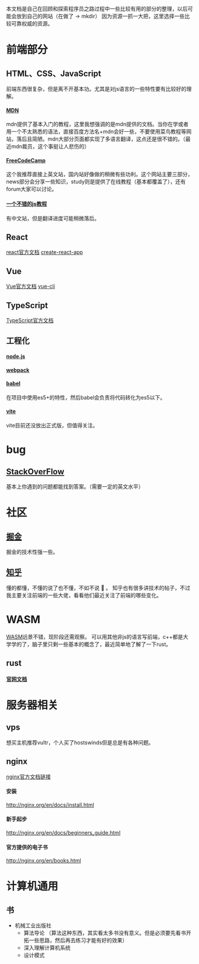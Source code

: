 
本文档是自己在回顾和探索程序员之路过程中一些比较有用的部分的整理，以后可能会放到自己的网站（在做了 -> mkdir）
因为资源一抓一大把，这里选择一些比较可靠权威的资源。

# 前端部分
## HTML、CSS、JavaScript
前端东西很复杂，但是离不开基本功。尤其是对js语言的一些特性要有比较好的理解。
#### [MDN](https://developer.mozilla.org/zh-CN/)
mdn提供了基本入门的教程，这里我想强调的是mdn提供的文档。当你在学或者用一个不太熟悉的语法，直接百度方法名+mdn会好一些，不要使用菜鸟教程等网站，落后且简陋。mdn大部分页面都实现了多语言翻译，这点还是很不错的。（最近mdn裁员，这个事挺让人悲伤的）

#### [FreeCodeCamp](https://www.freecodecamp.org/)
这个我推荐直接上英文站，国内站好像做的稍微有些功利。这个网站主要三部分，news部分会分享一些知识，study则是提供了在线教程（基本都覆盖了），还有forum大家可以讨论。

#### [一个不错的js教程](https://javascript.info/)
有中文站，但是翻译进度可能稍微落后。



## React
[react官方文档](https://reactjs.org/)
[create-react-app](https://create-react-app.dev/)


## Vue
[Vue官方文档](https://cn.vuejs.org/)
[vue-cli](https://cli.vuejs.org/zh/)

## TypeScript
[TypeScript官方文档 ](https://www.typescriptlang.org/)

## 工程化
#### [node.js ](https://nodejs.org/en/)

#### [webpack](https://webpack.js.org/guides/getting-started/)

#### [babel](https://babeljs.io/)
在项目中使用es5+的特性，然后babel会负责将代码转化为es5以下。

#### [vite](https://github.com/vitejs/vite)
vite目前还没放出正式版，但值得关注。


# bug
## [StackOverFlow](https://stackoverflow.com/)
基本上你遇到的问题都能找到答案。（需要一定的英文水平）

# 社区
## [掘金](https://juejin.im/)
掘金的技术性强一些。
## [知乎](https://www.zhihu.com/)
懂的都懂，不懂的说了也不懂，不如不说 :dog: 。
知乎也有很多讲技术的帖子，不过我主要关注前端的一些大佬，看看他们最近关注了前端的哪些变化。

# WASM
[WASM](https://webassembly.org/)远景不错，现阶段还需观察。
可以用其他非js的语言写前端，c++都是大学学的了，脑子里只剩一些基本的概念了，最近简单地了解了一下rust。
## rust 
#### [官网文档](https://doc.rust-lang.org/book/title-page.html)

# 服务器相关
## vps
想买主机推荐vultr，个人买了hostswinds但是总是有各种问题。

## nginx
[nginx官方文档链接](http://nginx.org/en/docs/)
#### 安装
http://nginx.org/en/docs/install.html

#### 新手起步
http://nginx.org/en/docs/beginners_guide.html

#### 官方提供的电子书
http://nginx.org/en/books.html


# 计算机通用

## 书
* 机械工业出版社
    * 算法导论
        （算法这种东西，其实看太多书没有意义。但是必须要先看书开拓一些思路，然后再去练习才能有好的效果）
    * 深入理解计算机系统
    * 设计模式

